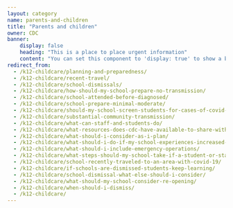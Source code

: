 ```yaml
---
layout: category
name: parents-and-children
title: "Parents and children"
owner: CDC
banner:
    display: false
    heading: "This is a place to place urgent information"
    content: "You can set this component to 'display: true' to show a banner at the top of the page."
redirect_from:
  - /k12-childcare/planning-and-preparedness/
  - /k12-childcare/recent-travel/
  - /k12-childcare/school-dismissals/
  - /k12-childcare/how-should-my-school-prepare-no-transmission/
  - /k12-childcare/school-attended-before-diagnosed/
  - /k12-childcare/school-prepare-minimal-moderate/
  - /k12-childcare/should-my-school-screen-students-for-cases-of-covid-19/
  - /k12-childcare/substantial-community-transmission/
  - /k12-childcare/what-can-staff-and-students-do/
  - /k12-childcare/what-resources-does-cdc-have-available-to-share-with-staff-students-and-parents/
  - /k12-childcare/what-should-i-consider-as-i-plan/
  - /k12-childcare/what-should-i-do-if-my-school-experiences-increased-rates-of-absenteeism/
  - /k12-childcare/what-should-i-include-emergency-operations/
  - /k12-childcare/what-steps-should-my-school-take-if-a-student-or-staff-member-shows-symptoms-of-covid-19/
  - /k12-childcare/school-recently-traveled-to-an-area-with-covid-19/
  - /k12-childcare/if-schools-are-dismissed-students-keep-learning/
  - /k12-childcare/school-dismissal-what-else-should-i-consider/
  - /k12-childcare/what-should-my-school-consider-re-opening/
  - /k12-childcare/when-should-i-dismiss/
  - /k12-childcare/
---
```

